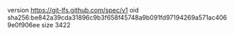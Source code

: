 version https://git-lfs.github.com/spec/v1
oid sha256:be842a39cda31896c9b3f658f45748a9b091fd97194269a571ac4069e0f906ee
size 3422
